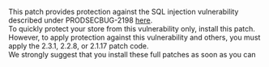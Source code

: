 This patch provides protection against the SQL injection vulnerability described under PRODSECBUG-2198 [here](https://magento.com/security/patches/magento-2.3.1-2.2.8-and-2.1.17-security-update).  
To quickly protect your store from this vulnerability only, install this patch.  
However, to apply protection against this vulnerability and others, you must apply the 2.3.1, 2.2.8, or 2.1.17 patch code.  
We strongly suggest that you install these full patches as soon as you can

